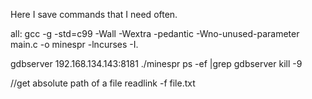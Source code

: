 Here I save commands that I need often.

all: 
	gcc -g -std=c99 -Wall -Wextra -pedantic -Wno-unused-parameter main.c -o minespr -lncurses -I.


gdbserver 192.168.134.143:8181 ./minespr
ps -ef |grep gdbserver
kill -9 <pid>

//get absolute path of a file
readlink -f file.txt